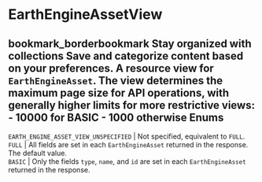  
#  EarthEngineAssetView 
bookmark_borderbookmark Stay organized with collections  Save and categorize content based on your preferences.
A resource view for `EarthEngineAsset`.
The view determines the maximum page size for API operations, with generally higher limits for more restrictive views: - 10000 for BASIC - 1000 otherwise
Enums  
---  
`EARTH_ENGINE_ASSET_VIEW_UNSPECIFIED` | Not specified, equivalent to `FULL`.  
`FULL` | All fields are set in each `EarthEngineAsset` returned in the response. The default value.  
`BASIC` | Only the fields `type`, `name`, and `id` are set in each `EarthEngineAsset` returned in the response.  

